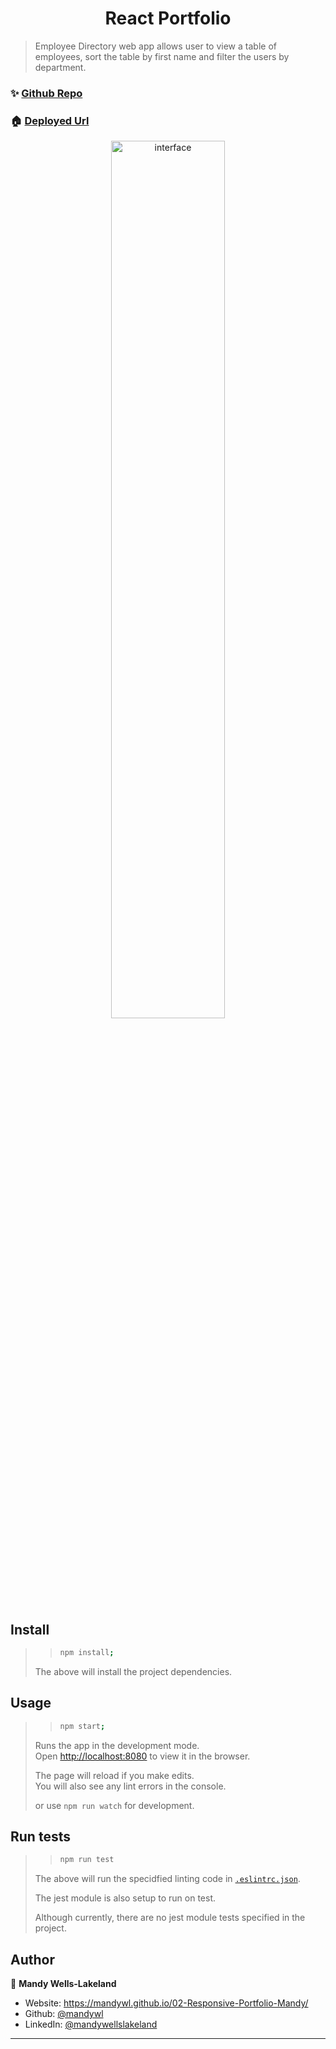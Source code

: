 <h1 align="center">React Portfolio</h1>

> Employee Directory web app allows user to view a table of employees, sort the table by first name and filter the users by department.

### ✨ [Github Repo](https://github.com/mandywl/20-React-Portfolio)

### 🏠 [Deployed Url](https://employee-directory-mandy.herokuapp.com/)

<div align="center">
<img alt="interface" src= "public/appScreenCapture.gif" width= 60%/>
</div>

## Install

> > ```sh
> > npm install;
> > ```
>
> The above will install the project dependencies.

## Usage

> > ```sh
> > npm start;
> > ```
>
> Runs the app in the development mode.<br />
> Open [http://localhost:8080](http://localhost:8080) to view it in the browser.
>
> The page will reload if you make edits.<br />
> You will also see any lint errors in the console.
>
> or use `npm run watch` for development.

## Run tests

> > ```sh
> > npm run test
> > ```
>
> The above will run the specidfied linting code in [`.eslintrc.json`](https://github.com/mandywl/shopping-cart/blob/master/.eslintrc.json).
>
> The jest module is also setup to run on test.
>
> Although currently, there are no jest module tests specified in the project.

## Author

👤 **Mandy Wells-Lakeland**

- Website: https://mandywl.github.io/02-Responsive-Portfolio-Mandy/
- Github: [@mandywl](https://github.com/mandywl)
- LinkedIn: [@mandywellslakeland](https://www.linkedin.com/in/mandy-wells-lakeland-23b55087/)

---
